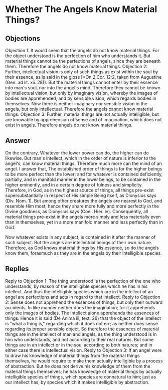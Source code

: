 # Whether The Angels Know Material Things?
## Objections
Objection 1: It would seem that the angels do not know material things. For the object understood is the perfection of him who understands it. But material things cannot be the perfections of angels, since they are beneath them. Therefore the angels do not know material things.
Objection 2: Further, intellectual vision is only of such things as exist within the soul by their essence, as is said in the gloss [*On 2 Cor. 12:2, taken from Augustine (Gen. ad lit. xii. 28)]. But the material things cannot enter by their essence into man's soul, nor into the angel's mind. Therefore they cannot be known by intellectual vision, but only by imaginary vision, whereby the images of bodies are apprehended, and by sensible vision, which regards bodies in themselves. Now there is neither imaginary nor sensible vision in the angels, but only intellectual. Therefore the angels cannot know material things.
Objection 3: Further, material things are not actually intelligible, but are knowable by apprehension of sense and of imagination, which does not exist in angels. Therefore angels do not know material things.
## Answer
On the contrary, Whatever the lower power can do, the higher can do likewise. But man's intellect, which in the order of nature is inferior to the angel's, can know material things. Therefore much more can the mind of an angel.
I answer that, The established order of things is for the higher beings to be more perfect than the lower; and for whatever is contained deficiently, partially, and in manifold manner in the lower beings, to be contained in the higher eminently, and in a certain degree of fulness and simplicity. Therefore, in God, as in the highest source of things, all things pre-exist supersubstantially in respect of His simple Being itself, as Dionysius says (Div. Nom. 1). But among other creatures the angels are nearest to God, and resemble Him most; hence they share more fully and more perfectly in the Divine goodness, as Dionysius says (Coel. Hier. iv). Consequently, all material things pre-exist in the angels more simply and less materially even than in themselves, yet in a more manifold manner and less perfectly than in God.

Now whatever exists in any subject, is contained in it after the manner of such subject. But the angels are intellectual beings of their own nature. Therefore, as God knows material things by His essence, so do the angels know them, forasmuch as they are in the angels by their intelligible species.
## Replies
Reply to Objection 1: The thing understood is the perfection of the one who understands, by reason of the intelligible species which he has in his intellect. And thus the intelligible species which are in the intellect of an angel are perfections and acts in regard to that intellect.
Reply to Objection 2: Sense does not apprehend the essences of things, but only their outward accidents. In like manner neither does the imagination; for it apprehends only the images of bodies. The intellect alone apprehends the essences of things. Hence it is said (De Anima iii, text. 26) that the object of the intellect is "what a thing is," regarding which it does not err; as neither does sense regarding its proper sensible object. So therefore the essences of material things are in the intellect of man and angels, as the thing understood is in him who understands, and not according to their real natures. But some things are in an intellect or in the soul according to both natures; and in either case there is intellectual vision.
Reply to Objection 3: If an angel were to draw his knowledge of material things from the material things themselves, he would require to make them actually intelligible by a process of abstraction. But he does not derive his knowledge of them from the material things themselves; he has knowledge of material things by actually intelligible species of things, which species are connatural to him; just as our intellect has, by species which it makes intelligible by abstraction.